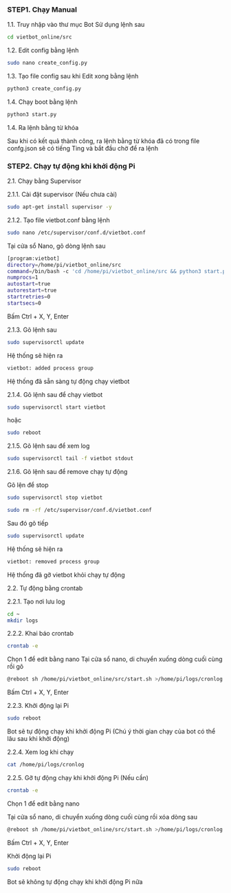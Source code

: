 
### STEP1. Chạy Manual

1.1. Truy nhập vào thư mục Bot
Sử dụng lệnh sau

```sh
cd vietbot_online/src
```
1.2. Edit config bằng lệnh 

```sh
sudo nano create_config.py
```
1.3. Tạo file config sau khi Edit xong bằng lệnh 

```sh
python3 create_config.py
```
1.4. Chạy boot bằng lệnh 

```sh
python3 start.py
```
1.4. Ra lệnh bằng từ khóa

Sau khi có kết quả thành công, ra lệnh bằng từ khóa đã có trong file confg.json sẽ có tiếng Ting và bắt đầu chờ để ra lệnh


### STEP2.  Chạy tự động khi khởi động Pi

2.1. Chạy bằng Supervisor 

2.1.1. Cài đặt supervisor (Nếu chưa cài)

```sh
sudo apt-get install supervisor -y
```
2.1.2. Tạo file vietbot.conf bằng lệnh

```sh
sudo nano /etc/supervisor/conf.d/vietbot.conf
```
Tại cửa sổ Nano, gõ dòng lệnh sau

```sh
[program:vietbot]
directory=/home/pi/vietbot_online/src
command=/bin/bash -c 'cd /home/pi/vietbot_online/src && python3 start.py'
numprocs=1
autostart=true
autorestart=true
startretries=0
startsecs=0
```
Bấm Ctrl + X, Y, Enter

2.1.3. Gõ lệnh sau

```sh
sudo supervisorctl update
```
Hệ thống sẽ hiện ra
```sh
vietbot: added process group
```
Hệ thống đã sẵn sàng tự động chạy vietbot

2.1.4. Gõ lệnh sau để chạy vietbot
```sh
sudo supervisorctl start vietbot
```
hoặc
```sh
sudo reboot
```
2.1.5. Gõ lệnh sau để xem log
```sh
sudo supervisorctl tail -f vietbot stdout
```
2.1.6. Gõ lệnh sau để remove chạy tự động

Gõ lện để stop

```sh
sudo supervisorctl stop vietbot
```

```sh
sudo rm -rf /etc/supervisor/conf.d/vietbot.conf
```
Sau đó gõ tiếp

```sh
sudo supervisorctl update
```
Hệ thống sẽ hiện ra
```sh
vietbot: removed process group
```
Hệ thống đã gỡ vietbot khỏi chạy tự động

2.2. Tự động bằng crontab

2.2.1. Tạo nơi lưu log

```sh
cd ~
mkdir logs
```
2.2.2. Khai báo crontab

```sh
crontab -e
```
Chọn 1 để edit bằng nano 
Tại cửa sổ nano, di chuyển xuống dòng cuối cùng rồi gõ

```sh
@reboot sh /home/pi/vietbot_online/src/start.sh >/home/pi/logs/cronlog 2>&1
```
Bấm Ctrl + X, Y, Enter

2.2.3. Khởi động lại Pi 

```sh
sudo reboot
```
Bot sẽ tự động chạy khi khởi động Pi (Chú ý thời gian chạy của bot có thể lâu sau khi khởi động)

2.2.4. Xem log khi chạy

```sh
cat /home/pi/logs/cronlog
```
2.2.5. Gỡ tự động chạy khi khởi động Pi (Nếu cần)

```sh
crontab -e
```
Chọn 1 để edit bằng nano 

Tại cửa sổ nano, di chuyển xuống dòng cuối cùng rồi xóa dòng sau

```sh
@reboot sh /home/pi/vietbot_online/src/start.sh >/home/pi/logs/cronlog 2>&1
```
Bấm Ctrl + X, Y, Enter

Khởi động lại Pi 

```sh
sudo reboot
```
Bot sẽ không tự động chạy khi khởi động Pi nữa
